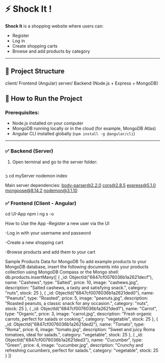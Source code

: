# ⚡ Shock It !

**Shock It** is a shopping website where users can:  
- Register  
- Log in  
- Create shopping carts  
- Browse and add products by category

---

## 🧱 Project Structure

client/ Frontend (Angular)
server/ Backend (Node.js + Express + MongoDB)

## 🚀 How to Run the Project

### Prerequisites:
- Node.js installed on your computer  
- MongoDB running locally or in the cloud (for example, MongoDB Atlas)  
- Angular CLI installed globally (`npm install -g @angular/cli`)

---

### ✅ Backend (Server)

1. Open terminal and go to the server folder:
   ```bash
 ב
cd myServer
nodemon index

Main server dependencies:
body-parser@2.2.0
cors@2.8.5
express@5.1.0
mongoose@8.14.2
nodemon@3.1.10

### ✅ Frontend (Client - Angular)
cd UI-App
npm i
ng s -o


How to Use the App
-Register a new user via the UI

-Log in with your username and password

-Create a new shopping cart

-Browse products and add them to your cart

Sample Products Data for MongoDB
To add example products to your MongoDB database, insert the following documents into your products collection using MongoDB Compass or the Mongo shell:
db.products.insertMany([
  {
    _id: ObjectId("6847cf0076036b1a2621decf"),
    name: "Cashews",
    type: "Salted",
    price: 10,
    image: "cashews.jpg",
    description: "Salted cashews, a tasty and satisfying snack.",
    category: "nuts",
    stock: 25
  },
  {
    _id: ObjectId("6847cf0076036b1a2621ded0"),
    name: "Peanuts",
    type: "Roasted",
    price: 5,
    image: "peanuts.jpg",
    description: "Roasted peanuts, a classic snack for any occasion.",
    category: "nuts",
    stock: 25
  },
  {
    _id: ObjectId("6847cf0076036b1a2621ded1"),
    name: "Carrot",
    type: "Organic",
    price: 3,
    image: "carrot.jpg",
    description: "Fresh organic carrots, perfect for salads or cooking.",
    category: "vegetable",
    stock: 25
  },
  {
    _id: ObjectId("6847cf0076036b1a2621ded2"),
    name: "Tomato",
    type: "Roma",
    price: 6,
    image: "tomato.jpg",
    description: "Sweet and juicy Roma tomatoes, ideal for salads.",
    category: "vegetable",
    stock: 25
  },
  {
    _id: ObjectId("6847cf0076036b1a2621ded3"),
    name: "Cucumber",
    type: "Green",
    price: 4,
    image: "cucumber.jpg",
    description: "Crunchy and refreshing cucumbers, perfect for salads.",
    category: "vegetable",
    stock: 25
  }
])





